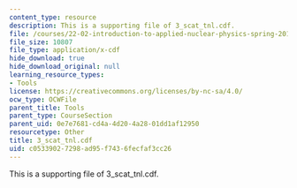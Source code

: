 ```yaml
---
content_type: resource
description: This is a supporting file of 3_scat_tnl.cdf.
file: /courses/22-02-introduction-to-applied-nuclear-physics-spring-2012/c05339027298ad95f7436fecfaf3cc26_3_scat_tnl.cdf
file_size: 10807
file_type: application/x-cdf
hide_download: true
hide_download_original: null
learning_resource_types:
- Tools
license: https://creativecommons.org/licenses/by-nc-sa/4.0/
ocw_type: OCWFile
parent_title: Tools
parent_type: CourseSection
parent_uid: 0e7e7681-cd4a-4d20-4a28-01dd1af12950
resourcetype: Other
title: 3_scat_tnl.cdf
uid: c0533902-7298-ad95-f743-6fecfaf3cc26
---
```

This is a supporting file of 3_scat_tnl.cdf.